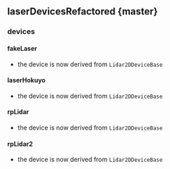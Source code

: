 laserDevicesRefactored {master}
----------------------

### devices

#### fakeLaser
* the device is now derived from `Lidar2DDeviceBase`

#### laserHokuyo
* the device is now derived from `Lidar2DDeviceBase`

#### rpLidar
* the device is now derived from `Lidar2DDeviceBase`

#### rpLidar2
* the device is now derived from `Lidar2DDeviceBase`

